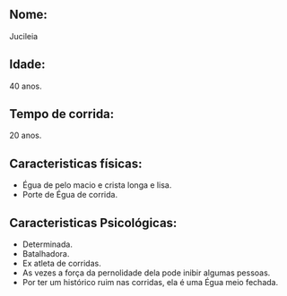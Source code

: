 ## Nome: 
Jucileia
## Idade: 
40 anos.
## Tempo de corrida: 
20 anos.

## Caracteristicas físicas:
- Égua de pelo macio e crista longa e lisa.
- Porte de Égua de corrida.

## Caracteristicas Psicológicas:
- Determinada.
- Batalhadora.
- Ex atleta de corridas.
- As vezes a força da pernolidade dela pode inibir algumas pessoas.
- Por ter um histórico ruim nas corridas, ela é uma Égua meio fechada.
